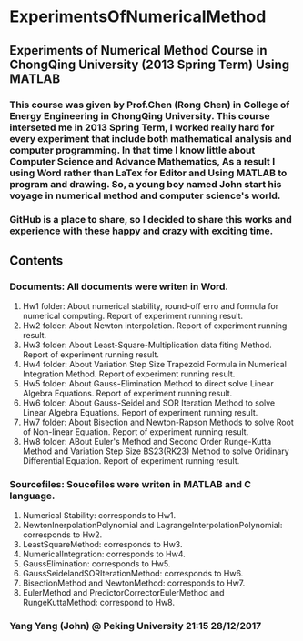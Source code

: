 # ExperimentsOfNumericalMethod
## Experiments of Numerical Method Course in ChongQing University (2013 Spring Term) Using MATLAB
### This course was given by Prof.Chen (Rong Chen) in College of Energy Engineering in ChongQing University. This course interseted me in 2013 Spring Term, I worked really hard for every experiment that include both mathematical analysis  and computer programming. In that time I know little about Computer Science and Advance Mathematics, As a result I using Word rather than LaTex for Editor and Using MATLAB to program and drawing. So, a young boy named John start his voyage in numerical method and computer science's world.
### GitHub is a place to share, so I decided to share this works and experience with these happy and crazy with exciting time.

## Contents
### Documents: All documents were writen in Word.
1. Hw1 folder: About numerical stability, round-off erro and formula for numerical computing. Report of experiment running result.
2. Hw2 folder: About Newton interpolation. Report of experiment running result.
3. Hw3 folder: About Least-Square-Multiplication data fiting Method. Report of experiment running result. 
4. Hw4 folder: About Variation Step Size Trapezoid Formula in  Numerical Integration Method. Report of experiment running result.
5. Hw5 folder: About Gauss-Elimination Method to direct solve Linear Algebra Equations. Report of experiment running result.
6. Hw6 folder: About Gauss-Seidel and SOR Iteration Method to solve Linear Algebra Equations. Report of experiment running result. 
7. Hw7 folder: About Bisection and Newton-Rapson Methods to solve Root of Non-linear Equation. Report of experiment running result.
8. Hw8 folder: ABout Euler's Method and Second Order Runge-Kutta Method and Variation Step Size BS23(RK23) Method to solve Oridinary Differential Equation. Report of experiment running result.

### Sourcefiles: Soucefiles were writen in MATLAB and C language.
1. Numerical Stability: corresponds to Hw1.
2. NewtonInerpolationPolynomial and LagrangeInterpolationPolynomial: corresponds to Hw2.
3. LeastSquareMethod: corresponds to Hw3.
4. NumericalIntegration: corresponds to Hw4.
5. GaussElimination: corresponds to Hw5.
6. GaussSeidelandSORIterationMethod: corresponds to Hw6.
7. BisectionMethod and NewtonMethod: corresponds to Hw7. 
8. EulerMethod and PredictorCorrectorEulerMethod and RungeKuttaMethod: correspond to Hw8.

### Yang Yang (John) @ Peking University  21:15 28/12/2017

